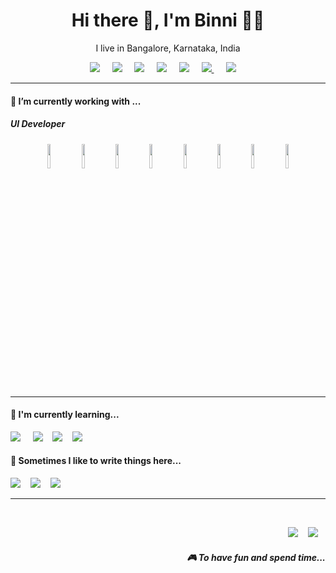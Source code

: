 <h1 align='center'> Hi there 👋, I'm Binni  👩‍💻 </h1>

<p align='center'>
    I live in Bangalore, Karnataka, India
</p>

<p align='center'>
  <a href="https://www.linkedin.com/in/kumaribinni/"><img src="https://img.shields.io/badge/linkedin-blue?style=flat-square&logo=linkedin" /></a>&nbsp;&nbsp;&nbsp;&nbsp;
  <a href="https://github.com/BinnTechie"><img src="https://img.shields.io/badge/Github-black?style=flat-square&logo=Github&logoColor=white" /></a>&nbsp;&nbsp;&nbsp;&nbsp;
  <a href="mailto:kumaribinni445@gmail.com"><img src="https://img.shields.io/badge/Gmail-red?style=flat-square&logo=Gmail&logoColor=white" /></a>&nbsp;&nbsp;&nbsp;&nbsp;
<a href="https://leetcode.com/accounts/login/"><img src="https://img.shields.io/badge/Leetcode-black?style=flat-square&logo=Leetcode&logoColor=orange" /></a>&nbsp;&nbsp;&nbsp;&nbsp;
<a href="https://www.instagram.com/binni_k_official/"><img src="https://img.shields.io/badge/Instagram-Green?style=flat-square&logo=Instagram&logoColor=white" /></a>&nbsp;&nbsp;&nbsp;&nbsp;
<a href="https://github.com/BinnTechie"><img src="https://img.shields.io/badge/stack-overflow-orange?style=flat-square&logo=stack-overflow&logoColor=orange" />
 </a>&nbsp;&nbsp;&nbsp;&nbsp;
<a href="https://github.com/BinnTechie"><img src="https://img.shields.io/badge/hackerrank-black?style=flat-square&logo=hackerrank&logoColor=Black" /></a>&nbsp;&nbsp;&nbsp;&nbsp;
</p>


<hr>

<h4>🔭  I’m currently working with ...</h4>

<h5>UI Developer</h5>
<p align="center">
  <img src="https://www.freepnglogos.com/uploads/javascript/logo-html-5-css-javascript-source-code-for-the-taking-23.png" style="width: 10%; display: inline-block; vertical-align: middle;" />
  <img src="https://www.freepnglogos.com/uploads/javascript/logo-html-5-css-javascript-source-code-for-the-taking-23.png" style="width: 10%; display: inline-block; vertical-align: middle;" />
  <img src="https://www.freepnglogos.com/uploads/javascript/logo-html-5-css-javascript-source-code-for-the-taking-23.png" style="width: 10%; display: inline-block; vertical-align: middle;" />
  <img src="https://www.freepnglogos.com/uploads/javascript/logo-html-5-css-javascript-source-code-for-the-taking-23.png" style="width: 10%; display: inline-block; vertical-align: middle;" />
  <img src="https://www.freepnglogos.com/uploads/javascript/logo-html-5-css-javascript-source-code-for-the-taking-23.png" style="width: 10%; display: inline-block; vertical-align: middle;" />
  <img src="https://www.freepnglogos.com/uploads/javascript/logo-html-5-css-javascript-source-code-for-the-taking-23.png" style="width: 10%; display: inline-block; vertical-align: middle;" />
  <img src="https://www.freepnglogos.com/uploads/javascript/logo-html-5-css-javascript-source-code-for-the-taking-23.png" style="width: 10%; display: inline-block; vertical-align: middle;" />
  <img src="https://www.freepnglogos.com/uploads/javascript/logo-html-5-css-javascript-source-code-for-the-taking-23.png" style="width: 10%; display: inline-block; vertical-align: middle;" />
</p>






<hr>

<h4>🌱  I'm currently learning...</h4>
<p >
  <img src="https://img.shields.io/badge/TypeScript-007ACC?style=for-the-badge&logo=typescript&logoColor=white" />&nbsp;&nbsp;&nbsp;&nbsp;
  <img src="https://img.shields.io/badge/next.js-000000?style=for-the-badge&logo=next.js&logoColor=white" />&nbsp;&nbsp;&nbsp;
  <img src="https://img.shields.io/badge/tailwindcss-%2338B2AC.svg?style=for-the-badge&logo=tailwind-css&logoColor=white" />&nbsp;&nbsp;&nbsp;
  <img src="https://img.shields.io/badge/Astro-FF5D01.svg?style=for-the-badge&logo=Astro&logoColor=white" />&nbsp;&nbsp;&nbsp;
</p>


<p align='right'>
<h4>💬  Sometimes I like to write things here...</h4>
  <a href="https://dev.to/stefanyvasc"><img src="https://img.shields.io/badge/DEV.TO-%230A0A0A.svg?&style=for-the-badge&logo=dev-dot-to&logoColor=white" /></a>&nbsp;&nbsp;&nbsp;
  <a href="https://medium.com/@stefany.vasc.sa"><img src="https://img.shields.io/badge/medium-%2312100E.svg?&style=for-the-badge&logo=medium&logoColor=white" /></a>&nbsp;&nbsp;&nbsp;
  <a href="https://stefanysa.netlify.app/"><img src="https://img.shields.io/badge/-My%20Blog-17bf63?&style=for-the-badge&logo=blog&logoColor=black" /></a>&nbsp;&nbsp;&nbsp;
</p>


<hr>

<br>
<p align="right">
  <a href="https://open.spotify.com/playlist/2w8GYqYdH6ve3g0nGcJcgE?si=7bCl8yynR2Saz4VPR6mDXQ"><img src="https://img.shields.io/badge/spotify-%231ED760.svg?&style=for-the-badge&logo=spotify&logoColor=white" /></a>&nbsp;&nbsp;&nbsp;
  <a href="steamcommunity.com/id/SteVasc/"><img src="https://img.shields.io/badge/Steam-%23000000.svg?&style=for-the-badge&logo=steam&logoColor=white" /></a>&nbsp;&nbsp;&nbsp;
  <h5 align="right">🎮 To have fun and spend time...</h5>
</p>


